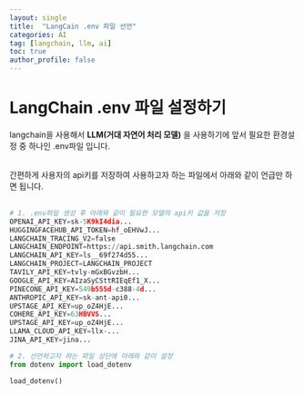 ```yaml
---
layout: single
title:  "LangCain .env 파일 선언"
categories: AI
tag: [langchain, llm, ai]
toc: true
author_profile: false
---
```




# LangChain .env 파일 설정하기



langchain을 사용해서 **LLM(거대 자연어 처리 모델)** 을 사용하기에 앞서 필요한 환경설정 중 하나인 .env파일 입니다.<br/>
<br/>


간편하게 사용자의 api키를 저장하여 사용하고자 하는 파일에서 아래와 같이 언급만 하면 됩니다.<br/>
<br/>


```python
# 1. .env파일 생성 후 아래와 같이 필요한 모델의 api키 값을 저장
OPENAI_API_KEY=sk-5K9kI4dia...
HUGGINGFACEHUB_API_TOKEN=hf_oEHVwJ...
LANGCHAIN_TRACING_V2=false
LANGCHAIN_ENDPOINT=https://api.smith.langchain.com
LANGCHAIN_API_KEY=ls__69f274d55...
LANGCHAIN_PROJECT=LANGCHAIN_PROJECT
TAVILY_API_KEY=tvly-mGxBGvzbH...
GOOGLE_API_KEY=AIzaSyCSttRIEqEf1_X...
PINECONE_API_KEY=549b555d-c388-4d...
ANTHROPIC_API_KEY=sk-ant-api0...
UPSTAGE_API_KEY=up_oZ4HjE...
COHERE_API_KEY=63HBVVS...
UPSTAGE_API_KEY=up_oZ4HjE...
LLAMA_CLOUD_API_KEY=llx-...
JINA_API_KEY=jina...
```


```python
# 2. 선언하고자 하는 파일 상단에 아래와 같이 설정
from dotenv import load_dotenv

load_dotenv()
```
